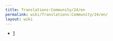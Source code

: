 ```yaml
---
title: Translations:Community/24/en
permalink: wiki/Translations:Community/24/en/
layout: wiki
---
```


-   [1](http://lambda-the-ultimate.org/)
